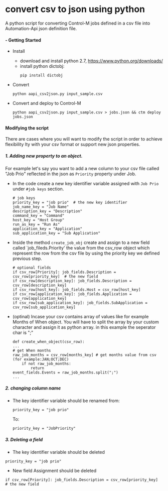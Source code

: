 # convert csv to json using python
A python script for converting Control-M jobs defined in a csv file into Automation-Api json definition file.


#### - Getting Started
* Install
    - download and install python 2.7, https://www.python.org/downloads/
    - install python dictobj:
        ```
        pip install dictobj
        ```

* Convert
    ```
    python aapi_csv2json.py input_sample.csv
    ```

* Convert and deploy to Control-M
    ```
    python aapi_csv2json.py input_sample.csv > jobs.json && ctm deploy jobs.json
    ```

#### Modifying the script
There are cases where you will want to modify the script in order to achieve flexibility lty with your csv format or support new json properties.
##### 1. Adding new property to an object.
For example let's say you want to add a new column to your csv file called "Job Prio" reflected in the json as `Priority` property under Job.
* In the code create a new key identifier variable assigned with `Job Prio` under `#job keys` section.
    ```
    # job keys
    priority_key = "job prio"  # the new key identifier
    job_name_key = "Job Name"
    description_key = "Description"
    command_key = "Command"
    host_key = "Host Group"
    run_as_key = "Run As"
    application_key = "Application"
    sub_application_key = "Sub Application"
    ```
* Inside the method `create_job_obj` create and assign to a new field called `job_fileds.Priority' the value from the csv_row object which represent the row from the csv file by using the priority key we defined previous step.
    ```
    # optional fields
    if csv_row[Priority]: job_fields.Description = csv_row[priority_key]  # the new field
    if csv_row[description_key]: job_fields.Description = csv_row[description_key]
    if csv_row[host_key]: job_fields.Host = csv_row[host_key]
    if csv_row[application_key]: job_fields.Application =     csv_row[application_key]
    if csv_row[sub_application_key]: job_fields.SubApplication = csv_row[sub_application_key]
    ```
* (optinal) Incase your csv contains array of values like for example Months of When object. You will have to split the array by your custom character and assign it as python array. in this example the seperator char is ";"
    ```
    def create_when_object(csv_row):
    ...
    # get When months
    raw_job_months = csv_row[months_key] # get months value from csv (for example:JAN;OCT;DEC)
        if not raw_job_months:
            return
    event_fields.Events = raw_job_months.split(";")
    ...
    ```
##### 2. changing column name
* The key identifier variable should be renamed
from:
    ```
    priority_key = "job prio"
    ```
    To:

    ```
    priority_key = "JobPriority"
    ```

##### 3. Deleting a field
* The key identifier variable should be deleted
```
priority_key = "job prio"
```
* New field Assignment should be deleted
```
if csv_row[Priority]: job_fields.Description = csv_row[priority_key]  # the new field
```

